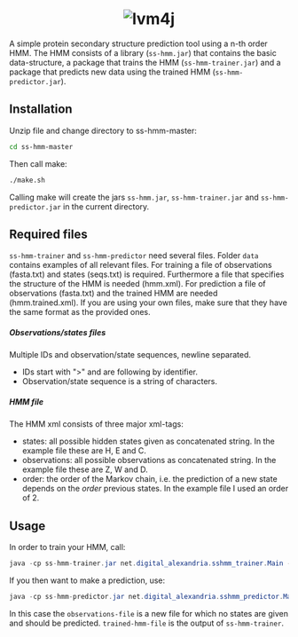 <h1 align="center">
	<img src="https://github.com/rafstraumur/lvm4j/blob/master/lvm_icon.png" alt="lvm4j"/></h1>
</h1>


A simple protein secondary structure prediction tool using a n-th order HMM. The HMM consists of a library (`ss-hmm.jar`) that contains the basic data-structure, a package that trains the HMM (`ss-hmm-trainer.jar`) and a package that predicts new data using the trained HMM (`ss-hmm-predictor.jar`).

## Installation
 
Unzip file and change directory to ss-hmm-master:
```bash
cd ss-hmm-master
```
Then call make:
```bash
./make.sh
```
Calling make will create the jars <code>ss-hmm.jar</code>, <code>ss-hmm-trainer.jar</code> and <code>ss-hmm-predictor.jar</code>  in the current directory. 

## Required files

<code>ss-hmm-trainer</code> and <code>ss-hmm-predictor</code> need several files. Folder <code>data</code> contains examples of all relevant files.
For training a file of observations (fasta.txt) and states (seqs.txt) is required. Furthermore a file that specifies the structure of the HMM is needed (hmm.xml).
For prediction a file of observations (fasta.txt) and the trained HMM are needed (hmm.trained.xml).
If you are using your own files, make sure that they have the same format as the provided ones. 


##### Observations/states files

Multiple IDs and observation/state sequences, newline separated.
* IDs start with ">" and are following by identifier.
* Observation/state sequence is a string of characters.

##### HMM file

The HMM xml consists of three major xml-tags:
* states: all possible hidden states given as concatenated string. In the example file these are H, E and C.
* observations: all possible observations as concatenated string. In the example file these are Z, W and D.
* order: the order of the Markov chain, i.e. the prediction of a new state depends on the <i>order</i> previous states. In the example file I used an order of 2.

## Usage

In order to train your HMM, call: 
```java
java -cp ss-hmm-trainer.jar net.digital_alexandria.sshmm_trainer.Main -a observations-file -s states-file --hmm hmm-file -o output-file
```

If you then want to make a prediction, use:
```java
java -cp ss-hmm-predictor.jar net.digital_alexandria.sshmm_predictor.Main -a observations-file --hmm trained-hmm-file -o output-file
```
In this case the <code>observations-file</code> is a new file for which no states are given and should be predicted. <code>trained-hmm-file</code> is the output of <code>ss-hmm-trainer</code>.

